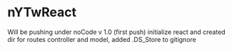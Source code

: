 # nYTwReact
Will be pushing under noCode
v 1.0 (first push)
	initialize react and created dir for routes controller and model, added .DS_Store to gitignore 